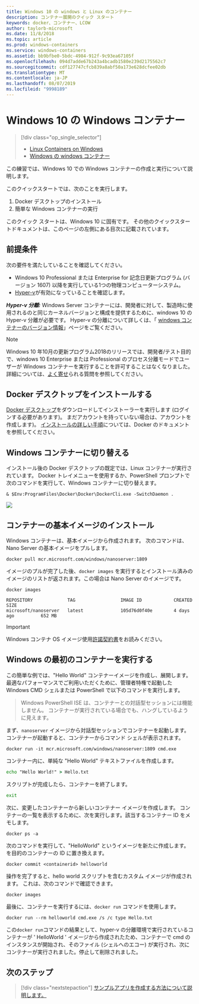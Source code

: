 ```yaml
---
title: Windows 10 の windows と Linux のコンテナー
description: コンテナー展開のクイック スタート
keywords: docker、コンテナー、LCOW
author: taylorb-microsoft
ms.date: 11/8/2018
ms.topic: article
ms.prod: windows-containers
ms.service: windows-containers
ms.assetid: bb9bfbe0-5bdc-4984-912f-9c93ea67105f
ms.openlocfilehash: 094d7adde67b243a4bcadb1580e239d2175562c7
ms.sourcegitcommit: cdf127747cfcb839a8abf50a173e628dcfee02db
ms.translationtype: MT
ms.contentlocale: ja-JP
ms.lasthandoff: 08/07/2019
ms.locfileid: "9998189"
---
```

# <a name="windows-containers-on-windows-10"></a>Windows 10 の Windows コンテナー

> [!div class="op_single_selector"]
> - [Linux Containers on Windows](quick-start-windows-10-linux.md)
> - [Windows の windows コンテナー](quick-start-windows-10.md)

この練習では、Windows 10 での Windows コンテナーの作成と実行について説明します。

このクイックスタートでは、次のことを実行します。

1. Docker デスクトップのインストール
2. 簡単な Windows コンテナーの実行

このクイック スタートは、Windows 10 に固有です。 その他のクイックスタートドキュメントは、このページの左側にある目次に記載されています。

## <a name="prerequisites"></a>前提条件
次の要件を満たしていることを確認してください。
- Windows 10 Professional または Enterprise for 記念日更新プログラム (バージョン 1607) 以降を実行している1つの物理コンピューターシステム。 
- [Hyper-v](https://docs.microsoft.com/virtualization/hyper-v-on-windows/reference/hyper-v-requirements)が有効になっていることを確認します。

***Hyper-v 分離:*** Windows Server コンテナーには、開発者に対して、製造時に使用されるのと同じカーネルバージョンと構成を提供するために、windows 10 の Hyper-v 分離が必要です。 Hyper-v の分離について詳しくは、「 [windows コンテナーのバージョン情報](../about/index.md)」ページをご覧ください。

> [!NOTE]
> Windows 10 年10月の更新プログラム2018のリリースでは、開発者/テスト目的で、windows 10 Enterprise または Professional のプロセス分離モードでユーザーが Windows コンテナーを実行することを許可することはなくなりました。 詳細については、[よく寄せ](../about/faq.md)られる質問を参照してください。

## <a name="install-docker-desktop"></a>Docker デスクトップをインストールする

[Docker デスクトップ](https://store.docker.com/editions/community/docker-ce-desktop-windows)をダウンロードしてインストーラーを実行します (ログインする必要があります)。 まだアカウントを持っていない場合は、アカウントを作成します)。 [インストールの詳しい手順](https://docs.docker.com/docker-for-windows/install)については、Docker のドキュメントを参照してください。

## <a name="switch-to-windows-containers"></a>Windows コンテナーに切り替える

インストール後の Docker デスクトップの既定では、Linux コンテナーが実行されています。 Docker トレイメニューを使用するか、PowerShell プロンプトで次のコマンドを実行して、Windows コンテナーに切り替えます。

```console
& $Env:ProgramFiles\Docker\Docker\DockerCli.exe -SwitchDaemon .
```

![](./media/docker-for-win-switch.png)

## <a name="install-base-container-images"></a>コンテナーの基本イメージのインストール

Windows コンテナーは、基本イメージから作成されます。 次のコマンドは、Nano Server の基本イメージをプルします。

```console
docker pull mcr.microsoft.com/windows/nanoserver:1809
```

イメージのプルが完了した後、`docker images` を実行するとインストール済みのイメージのリストが返されます。この場合は Nano Server のイメージです。

```console
docker images

REPOSITORY             TAG                 IMAGE ID            CREATED             SIZE
microsoft/nanoserver   latest              105d76d0f40e        4 days ago          652 MB
```

> [!IMPORTANT]
> Windows コンテナ OS イメージ使用[許諾契約書](../images-eula.md)をお読みください。

## <a name="run-your-first-windows-container"></a>Windows の最初のコンテナーを実行する

この簡単な例では、"Hello World" コンテナーイメージを作成し、展開します。 最適なパフォーマンスでご利用いただくために、管理者特権で起動した Windows CMD シェルまたは PowerShell で以下のコマンドを実行します。

> Windows PowerShell ISE は、コンテナーとの対話型セッションには機能しません。 コンテナーが実行されている場合でも、ハングしているように見えます。

まず、`nanoserver` イメージから対話型セッションでコンテナーを起動します。 コンテナーが起動すると、コンテナーからコマンド シェルが表示されます。  

```console
docker run -it mcr.microsoft.com/windows/nanoserver:1809 cmd.exe
```

コンテナー内に、単純な "Hello World" テキストファイルを作成します。

```cmd
echo "Hello World!" > Hello.txt
```   

スクリプトが完成したら、コンテナーを終了します。

```cmd
exit
```

次に、変更したコンテナーから新しいコンテナー イメージを作成します。 コンテナーの一覧を表示するために、次を実行します。該当するコンテナー ID をメモします。

```console
docker ps -a
```

次のコマンドを実行して、"HelloWorld" というイメージを新たに作成します。 <containerid> を目的のコンテナーの ID に置き換えます。

```console
docker commit <containerid> helloworld
```

操作を完了すると、hello world スクリプトを含むカスタム イメージが作成されます。 これは、次のコマンドで確認できます。

```console
docker images
```

最後に、コンテナーを実行するには、`docker run` コマンドを使用します。

```console
docker run --rm helloworld cmd.exe /s /c type Hello.txt
```

この`docker run`コマンドの結果として、hyper-v の分離環境で実行されているコンテナーが ' HelloWorld ' イメージから作成されたため、コンテナーで cmd のインスタンスが開始され、そのファイル (シェルへのエコー) が実行され、次にコンテナーが実行されました。停止して削除されました。

## <a name="next-steps"></a>次のステップ

> [!div class="nextstepaction"]
> [サンプルアプリを作成する方法について説明します。](./building-sample-app.md)
